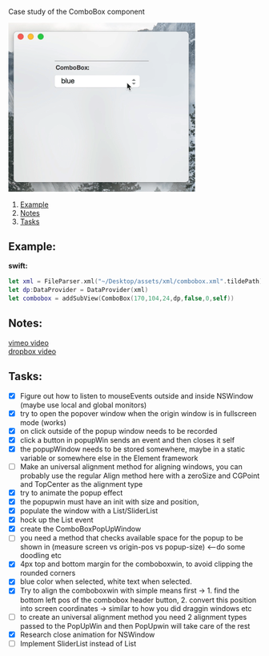Case study of the ComboBox component<!--more-->

 <img width="373" alt="img" src="https://raw.githubusercontent.com/stylekit/img/master/combobox_demo_30fps.gif">
 
1. [Example](#example) 
2. [Notes](#notes) 
3. [Tasks](#tasks) 

## Example:

**swift:**  

```swift
let xml = FileParser.xml("~/Desktop/assets/xml/combobox.xml".tildePath)
let dp:DataProvider = DataProvider(xml)
let combobox = addSubView(ComboBox(170,104,24,dp,false,0,self))
```

## Notes:

[vimeo video](https://vimeo.com/179591182)   
[dropbox video](https://dl.dropboxusercontent.com/u/2559476/combobox_demo.mov) 

## Tasks:


- [x] Figure out how to listen to mouseEvents outside and inside NSWindow (maybe use local and global monitors)
- [x] try to open the popover window when the origin window is in fullscreen mode (works)
- [x] on click outside of the popup window needs to be recorded 
- [x] click a button in popupWin sends an event and then closes it self 
- [x] the popupWindow needs to be stored somewhere, maybe in a static variable or somewhere else in the Element framework 
- [ ] Make an universal alignment method for aligning windows, you can probably use the regular Align method here with a zeroSize and CGPoint and TopCenter as the alignment type
- [x] try to animate the popup effect
- [x] the popupwin must have an init with size and position,
- [x] populate the window with a List/SliderList 
- [x] hock up the List event
- [x] create the ComboBoxPopUpWindow 
- [ ] you need a method that checks available space for the popup to be shown in (measure screen vs origin-pos vs popup-size) <--do some doodling etc
- [x] 4px top and bottom margin for the comboboxwin, to avoid clipping the rounded corners 
- [x] blue color when selected, white text when selected. 
- [x] Try to align the comboboxwin with simple means first -> 1. find the bottom left pos of the combobox header button, 2. convert this position into screen coordinates -> similar to how you did draggin windows etc
- [ ] to create an universal alignment method you need 2 alignment types passed to the PopUpWin and then PopUpwin will take care of the rest
- [x] Research close animation for NSWindow 
- [ ] Implement SliderList instead of List